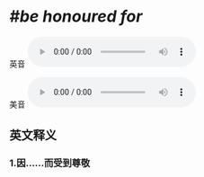 # ***\#be honoured for*** 
英音
<audio src="./media/be honoured for1.aac" controls="controls"></audio>

美音
<audio src="./media/be honoured for2.aac" controls="controls"></audio>



  

英文释义
---
### 1.**因……而受到尊敬**  


